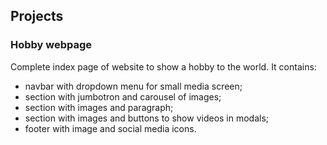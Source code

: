 ## Projects

### Hobby webpage
Complete index page of website to show a hobby to the world.
It contains:
- navbar with dropdown menu for small media screen;
- section with jumbotron and carousel of images;
- section with images and paragraph;
- section with images and buttons to show videos in modals;
- footer with image and social media icons.
